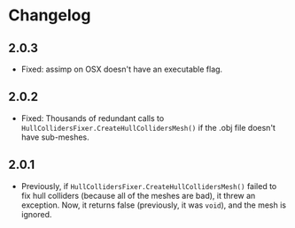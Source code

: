 # Changelog

## 2.0.3

- Fixed: assimp on OSX doesn't have an executable flag.

## 2.0.2

- Fixed: Thousands of redundant calls to `HullCollidersFixer.CreateHullCollidersMesh()` if the .obj file doesn't have sub-meshes.

## 2.0.1

- Previously, if `HullCollidersFixer.CreateHullCollidersMesh()` failed to fix hull colliders (because all of the meshes are bad), it threw an exception. Now, it returns false (previously, it was `void`), and the mesh is ignored.
